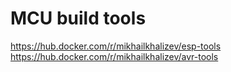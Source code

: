 # MCU build tools

https://hub.docker.com/r/mikhailkhalizev/esp-tools
https://hub.docker.com/r/mikhailkhalizev/avr-tools
